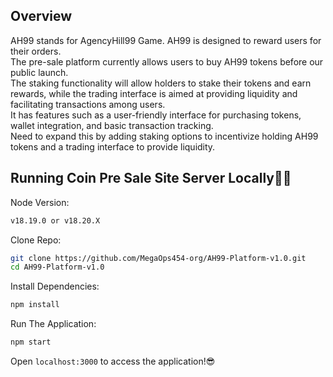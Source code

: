 ## Overview

AH99 stands for AgencyHill99 Game.
AH99 is designed to reward users for their orders.<br>
The pre-sale platform currently allows users to buy AH99 tokens before our public launch.<br>
The staking functionality will allow holders to stake their tokens and earn rewards, while the trading interface is aimed at providing liquidity and facilitating transactions among users.<br>
It has features such as a user-friendly interface for purchasing tokens, wallet integration, and basic transaction tracking.<br>
Need to expand this by adding staking options to incentivize holding AH99 tokens and a trading interface to provide liquidity.

## Running Coin Pre Sale Site Server Locally👨‍💻

Node Version:

```sh
v18.19.0 or v18.20.X
```

Clone Repo:

```sh
git clone https://github.com/MegaOps454-org/AH99-Platform-v1.0.git
cd AH99-Platform-v1.0
```

Install Dependencies:

```sh
npm install
```

Run The Application:

```sh
npm start
```

Open `localhost:3000` to access the application!😎
